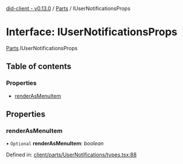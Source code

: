[did-client - v0.13.0](../README.md) / [Parts](../modules/parts.md) / IUserNotificationsProps

# Interface: IUserNotificationsProps

[Parts](../modules/parts.md).IUserNotificationsProps

## Table of contents

### Properties

- [renderAsMenuItem](parts.iusernotificationsprops.md#renderasmenuitem)

## Properties

### renderAsMenuItem

• `Optional` **renderAsMenuItem**: *boolean*

Defined in: [client/parts/UserNotifications/types.tsx:88](https://github.com/Puzzlepart/did/blob/dev/client/parts/UserNotifications/types.tsx#L88)
